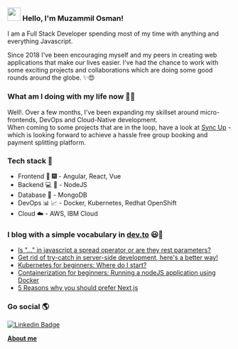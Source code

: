 ### <img src="https://media.giphy.com/media/hvRJCLFzcasrR4ia7z/giphy.gif" width="30px"> Hello, I'm Muzammil Osman!

I am a Full Stack Developer spending most of my time with anything and everything Javascript.

Since 2018 I've been encouraging myself and my peers in creating web applications that make our lives easier. I've had the chance to work with some exciting projects and collaborations which are doing some good rounds around the globe. ✨😍

### What am I doing with my life now 👨‍💻

Well!. Over a few months, I've been expanding my skillset around micro-frontends, DevOps and Cloud-Native development.<br />
When coming to some projects that are in the loop, have a look at [Sync Up](https://github.com/muzammilosman/sync-up) - which is looking forward to achieve a hassle free group booking and payment splitting platform.

### Tech stack  :briefcase:

 - Frontend  :sparkler: :fireworks: - Angular, React, Vue <br />
 - Backend :computer: :wrench: - NodeJS <br />
 - Database :file_folder:  - MongoDB <br />
 - DevOps :bar_chart: :chart_with_upwards_trend: -  Docker, Kubernetes, Redhat OpenShift <br />
 - Cloud  :cloud:  - AWS, IBM Cloud <br />

### I blog with a simple vocabulary in [dev.to](https://dev.to/earthboundmisfit) 😃🧾
<!-- BLOG-POST-LIST:START -->
- [Is "..." in javascript a spread operator or are they rest parameters?](https://dev.to/earthboundmisfit/is-it-a-spread-operator-or-rest-parameters-24la)
- [Get rid of try-catch in server-side development, here's a better way!](https://dev.to/earthboundmisfit/get-rid-of-try-catch-in-server-side-development-heres-a-better-way-2im6)
- [Kubernetes for beginners: Where do I start?](https://dev.to/earthboundmisfit/kubernetes-for-beginners-where-do-i-start-5fmh)
- [Containerization for beginners: Running a nodeJS application using Docker](https://dev.to/earthboundmisfit/containerization-for-beginners-running-a-nodejs-application-using-docker-4f58)
- [5 Reasons why you should prefer Next.js](https://dev.to/earthboundmisfit/5-reasons-why-nextjs-is-here-to-stay-34f6)
<!-- BLOG-POST-LIST:END -->

### Go social 🌎

[![Linkedin Badge](https://img.shields.io/badge/-LinkedIn-blue?style=flat-square&logo=Linkedin&logoColor=white&link=https://in.linkedin.com/in/muzammilosman/)](https://in.linkedin.com/in/muzammilosman/)


**[About me](https://www.muzammil.live/)**
